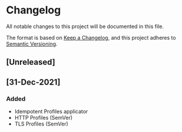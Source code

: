 # Changelog

All notable changes to this project will be documented in this file.

The format is based on [Keep a Changelog](https://keepachangelog.com/en/1.0.0/),
and this project adheres to [Semantic Versioning](https://semver.org/spec/v2.0.0.html).

## [Unreleased]

## [31-Dec-2021]

### Added

- Idempotent Profiles applicator
- HTTP Profiles (SemVer)
- TLS Profiles (SemVer)
